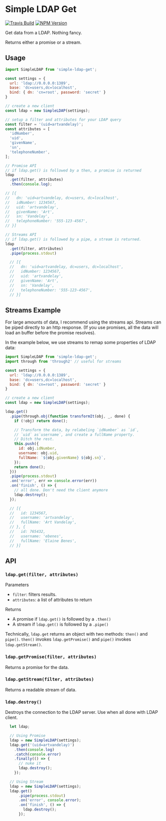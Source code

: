 # Simple LDAP Get

[![Travis Build](https://img.shields.io/travis/geekydatamonkey/simple-ldap-get.svg?style=flat)](https://travis-ci.org/geekydatamonkey/simple-ldap-get)
[![NPM Version](https://img.shields.io/npm/v/simple-ldap-get.svg)](https://www.npmjs.com/package/simple-ldap-get)

Get data from a LDAP. Nothing fancy.

Returns either a promise or a stream.

## Usage

```js
import SimpleLDAP from 'simple-ldap-get';

const settings = {
  url: 'ldap://0.0.0.0:1389',
  base: 'dc=users,dc=localhost',
  bind: { dn: 'cn=root', password: 'secret' }
}

// create a new client
const ldap = new SimpleLDAP(settings);

// setup a filter and attributes for your LDAP query
const filter = '(uid=artvandelay)';
const attributes = [
  'idNumber',
  'uid',
  'givenName',
  'sn',
  'telephoneNumber',
];

// Promise API
// if ldap.get() is followed by a then, a promise is returned
ldap
  .get(filter, attributes)
  .then(console.log);

// [{
//   dn: 'uid=artvandelay, dc=users, dc=localhost',
//   idNumber: 1234567,
//   uid: 'artvandelay',
//   givenName: 'Art',
//   sn: 'Vandelay',
//   telephoneNumber: '555-123-4567',
// }]

// Streams API
// if ldap.get() is followed by a pipe, a stream is returned.
ldap
  .get(filter, attributes)
  .pipe(process.stdout)

  // [{
  //   dn: 'uid=artvandelay, dc=users, dc=localhost',
  //   idNumber: 1234567,
  //   uid: 'artvandelay',
  //   givenName: 'Art',
  //   sn: 'Vandelay',
  //   telephoneNumber: '555-123-4567',
  // }]
```

## Streams Example

For large amounts of data, I recommend using the streams api. Streams can be piped directly to an http response. (If you use promises, all the data will load an buffer before the promise resolves).

In the example below, we use streams to remap some properties of LDAP data:

```js
import SimpleLDAP from 'simple-ldap-get';
import through from 'through2' // useful for streams

const settings = {
  url: 'ldap://0.0.0.0:1389',
  base: 'dc=users,dc=localhost',
  bind: { dn: 'cn=root', password: 'secret' }
}

// create a new client
const ldap = new SimpleLDAP(settings);

ldap.get()
  .pipe(through.obj(function transformIt(obj, _, done) {
    if (!obj) return done();

    // Transform the data, by relabeling `idNumber` as `id`,
    // `uid` as`username`, and create a fullName property.
    // Ditch the rest.
    this.push({
      id: obj.idNumber,
      username: obj.uid,
      fullName: `${obj.givenName} ${obj.sn}`,
    });
    return done();
  }))
  .pipe(process.stdout)
  .on('error', err => console.error(err))
  .on('finish', () => {
    // all done. Don't need the client anymore
    ldap.destroy();
  });

  // [{
  //   id: 1234567,
  //   username: 'artvandelay',
  //   fullName: 'Art Vandelay',
  // }, {
  //   id: 765432,
  //   username: 'ebenes',
  //   fullName: 'Elaine Benes',
  // }]
```

## API

### `ldap.get(filter, attributes)`

Parameters
  - `filter`: filters results.
  - `attributes`: a list of attributes to return

Returns
  - A promise if `ldap.get()` is followed by a `.then()`
  - A stream if `ldap.get()` is followed by a `.pipe()`

Technically, `ldap.get` returns an object with two methods:
`then()` and `pipe()`. `then()` invokes `ldap.getPromise()`
and `pipe()` invokes `ldap.getStream()`.

### `ldap.getPromise(filter, attributes)`
Returns a promise for the data.

### `ldap.getStream(filter, attributes)`
Returns a readable stream of data.

### `ldap.destroy()`
Destroys the connection to the LDAP server. Use when all done with LDAP client.

```js
  let ldap;

  // Using Promise
  ldap = new SimpleLDAP(settings);
  ldap.get('(uid=artvandelay)')
    .then(console.log)
    .catch(console.error)
    .finally(() => {
      // nuke it
      ldap.destroy();
    });

  // Using Stream
  ldap = new SimpleLDAP(settings);
  ldap.get()
      .pipe(process.stdout)
      .on('error', console.error);
      .on('finish', () => {
        ldap.destroy();
      });
```